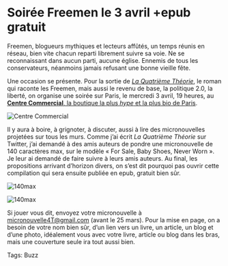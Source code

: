 # Soirée Freemen le 3 avril +epub gratuit

Freemen, blogueurs mythiques et lecteurs affûtés, un temps réunis en réseau, bien vite chacun reparti librement suivre sa voie. Ne se reconnaissant dans aucun parti, aucune église. Ennemis de tous les conservateurs, néanmoins jamais refusant une bonne vieille fête.

Une occasion se présente. Pour la sortie de [*La Quatrième Théorie*](/la-quatrieme-theorie/), le roman qui raconte les Freemen, mais aussi le revenu de base, la politique 2.0, la liberté, on organise une soirée sur Paris, le mercredi 3 avril, 19 heures, au [**Centre Commercial**, la boutique la plus *hype* et la plus bio de Paris](http://www.centrecommercial.cc/).

![Centre Commercial](https://tcrouzet.com/images_tc/2013/03/cc1-500x278.png)

Il y aura à boire, à grignoter, à discuter, aussi à lire des micronouvelles projetées sur tous les murs. Comme j’ai écrit *La Quatrième Théorie* sur Twitter, j’ai demandé à des amis auteurs de pondre une micronouvelle de 140 caractères max, sur le modèle « For Sale, Baby Shoes, Never Worn ». Je leur ai demandé de faire suivre à leurs amis auteurs. Au final, les propositions arrivant d’horizon divers, on s’est dit pourquoi pas ouvrir cette compilation qui sera ensuite publiée en epub, gratuit bien sûr.

![140max](https://tcrouzet.com/images_tc/2013/03/compil1.png)

![140max](https://tcrouzet.com/images_tc/2013/03/compil2.png)

Si jouer vous dit, envoyez votre micronouvelle à micronouvelle4T@gmail.com (avant le 25 mars). Pour la mise en page, on a besoin de votre nom bien sûr, d’un lien vers un livre, un article, un blog et d’une photo, idéalement vous avec votre livre, article ou blog dans les bras, mais une couverture seule ira tout aussi bien.

Tags: Buzz